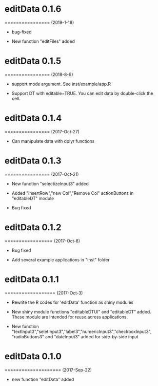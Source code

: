 # editData 0.1.6
================
(2019-1-18)

* bug-fixed

* New function "editFiles" added 

# editData 0.1.5
================
(2018-8-9)

* support mode argument. See inst/example/app.R

* Support DT with editable=TRUE. You can edit data by double-click the cell.


# editData 0.1.4
================
(2017-Oct-27)

* Can manipulate data with dplyr functions 

# editData 0.1.3
================
(2017-Oct-21)

* New function "selectizeInput3" added

* Added "insertRow","new Col","Remove Col" actionButtons in "editableDT" module

* Bug fixed

# editData 0.1.2
=================
(2017-Oct-8)

* Bug fixed

* Add several example applications in "inst" folder

# editData 0.1.1
==================
(2017-Oct-3)

* Rewrite the R codes for 'editData' function as shiny modules

* New shiny module functions "editableDTUI" and "editableDT" added. These module are intended for reuse across applications. 

* New function "textInput3","seletInput3","label3","numericInput3","checkboxInput3",
"radioButtons3" and "dateInput3" added for side-by-side input
 
# editData 0.1.0
====================
(2017-Sep-22)

* new function "editData" added
